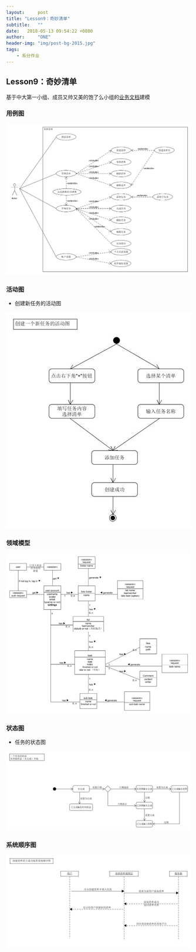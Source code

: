 ```yaml
---
layout:     post
title: "Lesson9：奇妙清单"
subtitle:   ""
date:   2018-05-13 09:54:22 +0800
author:     "ONE"
header-img: "img/post-bg-2015.jpg"
tags:
    - 系分作业
---
```


## Lesson9：奇妙清单

基于中大第一小组、成员又帅又美的饱了么小组的[业务文档](https://github.com/Baoleme/Dashboard/blob/master/ModelingExercise/%E4%B8%9A%E5%8A%A1%E6%96%87%E6%A1%A3.md)建模

### 用例图

![](/img/in-post/lesson9/用例图.jpg)

### 活动图

* 创建新任务的活动图

![](/img/in-post/lesson9/uml_activity.jpg)

### 领域模型

![](/img/in-post/lesson9/领域模型.jpg)

### 状态图

* 任务的状态图

![](/img/in-post/lesson9/uml_state.jpg)

### 系统顺序图

![](/img/in-post/lesson9/uml_sequence.jpg)

